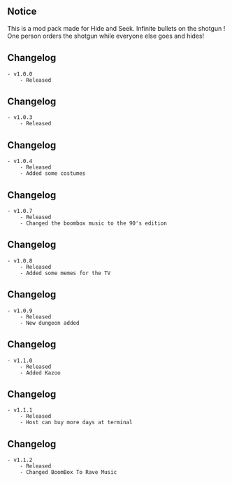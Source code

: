 ## Notice
This is a mod pack made for Hide and Seek. Infinite bullets on the shotgun ! One person orders the shotgun while everyone else goes and hides! 

## Changelog

	- v1.0.0
		- Released

## Changelog

	- v1.0.3
		- Released

## Changelog

	- v1.0.4
		- Released
  		- Added some costumes

## Changelog

	- v1.0.7
		- Released
  		- Changed the boombox music to the 90's edition

## Changelog

	- v1.0.8
		- Released
   		- Added some memes for the TV

## Changelog

	- v1.0.9
		- Released
  		- New dungeon added

## Changelog

	- v1.1.0
		- Released
  		- Added Kazoo

## Changelog

	- v1.1.1
		- Released
  		- Host can buy more days at terminal

## Changelog

	- v1.1.2
		- Released
  		- Changed BoomBox To Rave Music